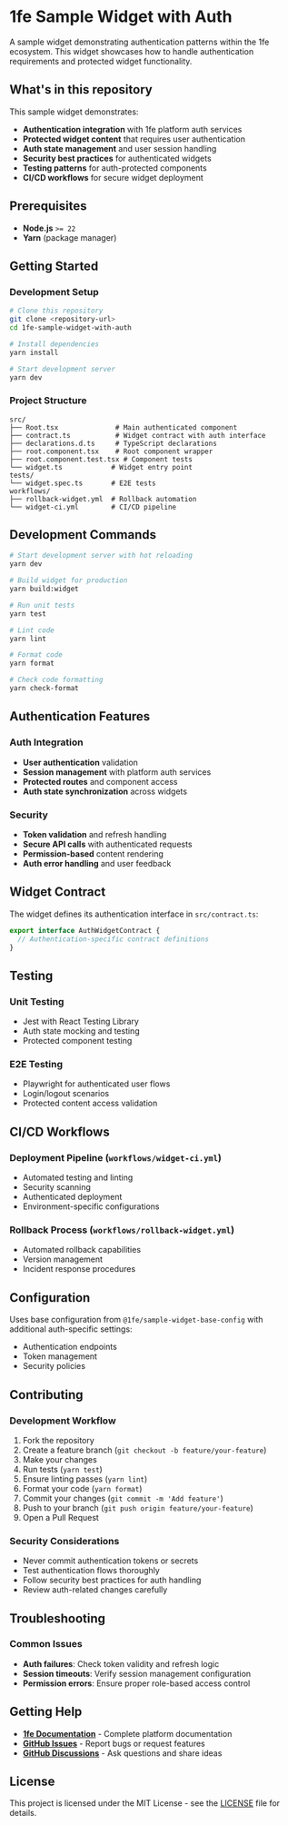 # 1fe Sample Widget with Auth

A sample widget demonstrating authentication patterns within the 1fe ecosystem. This widget showcases how to handle authentication requirements and protected widget functionality.

## What's in this repository

This sample widget demonstrates:

- **Authentication integration** with 1fe platform auth services
- **Protected widget content** that requires user authentication
- **Auth state management** and user session handling
- **Security best practices** for authenticated widgets
- **Testing patterns** for auth-protected components
- **CI/CD workflows** for secure widget deployment

## Prerequisites

- **Node.js** `>= 22`
- **Yarn** (package manager)

## Getting Started

### Development Setup

```bash
# Clone this repository
git clone <repository-url>
cd 1fe-sample-widget-with-auth

# Install dependencies
yarn install

# Start development server
yarn dev
```

### Project Structure

```text
src/
├── Root.tsx              # Main authenticated component
├── contract.ts           # Widget contract with auth interface
├── declarations.d.ts     # TypeScript declarations
├── root.component.tsx    # Root component wrapper
├── root.component.test.tsx # Component tests
└── widget.ts            # Widget entry point
tests/
└── widget.spec.ts       # E2E tests
workflows/
├── rollback-widget.yml  # Rollback automation
└── widget-ci.yml        # CI/CD pipeline
```

## Development Commands

```bash
# Start development server with hot reloading
yarn dev

# Build widget for production
yarn build:widget

# Run unit tests
yarn test

# Lint code
yarn lint

# Format code
yarn format

# Check code formatting
yarn check-format
```

## Authentication Features

### Auth Integration

- **User authentication** validation
- **Session management** with platform auth services
- **Protected routes** and component access
- **Auth state synchronization** across widgets

### Security

- **Token validation** and refresh handling
- **Secure API calls** with authenticated requests
- **Permission-based** content rendering
- **Auth error handling** and user feedback

## Widget Contract

The widget defines its authentication interface in `src/contract.ts`:

```typescript
export interface AuthWidgetContract {
  // Authentication-specific contract definitions
}
```

## Testing

### Unit Testing

- Jest with React Testing Library
- Auth state mocking and testing
- Protected component testing

### E2E Testing

- Playwright for authenticated user flows
- Login/logout scenarios
- Protected content access validation

## CI/CD Workflows

### Deployment Pipeline (`workflows/widget-ci.yml`)

- Automated testing and linting
- Security scanning
- Authenticated deployment
- Environment-specific configurations

### Rollback Process (`workflows/rollback-widget.yml`)

- Automated rollback capabilities
- Version management
- Incident response procedures

## Configuration

Uses base configuration from `@1fe/sample-widget-base-config` with additional auth-specific settings:

- Authentication endpoints
- Token management
- Security policies

## Contributing

### Development Workflow

1. Fork the repository
2. Create a feature branch (`git checkout -b feature/your-feature`)
3. Make your changes
4. Run tests (`yarn test`)
5. Ensure linting passes (`yarn lint`)
6. Format your code (`yarn format`)
7. Commit your changes (`git commit -m 'Add feature'`)
8. Push to your branch (`git push origin feature/your-feature`)
9. Open a Pull Request

### Security Considerations

- Never commit authentication tokens or secrets
- Test authentication flows thoroughly
- Follow security best practices for auth handling
- Review auth-related changes carefully

## Troubleshooting

### Common Issues

- **Auth failures**: Check token validity and refresh logic
- **Session timeouts**: Verify session management configuration
- **Permission errors**: Ensure proper role-based access control

## Getting Help

- **[1fe Documentation](https://1fe.com/getting-started/installation/)** - Complete platform documentation
- **[GitHub Issues](https://github.com/docusign/1fe-sample-widget-with-auth/issues)** - Report bugs or request features
- **[GitHub Discussions](https://github.com/docusign/1fe-sample-widget-with-auth/discussions)** - Ask questions and share ideas

## License

This project is licensed under the MIT License - see the [LICENSE](LICENSE) file for details.
